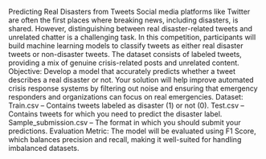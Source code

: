 Predicting Real Disasters from Tweets
Social media platforms like Twitter are often the first places where breaking news, including disasters, is shared. However, distinguishing between real disaster-related tweets and unrelated chatter is a challenging task.
In this competition, participants will build machine learning models to classify tweets as either real disaster tweets or non-disaster tweets. The dataset consists of labeled tweets, providing a mix of genuine crisis-related posts and unrelated content.
Objective:
Develop a model that accurately predicts whether a tweet describes a real disaster or not. Your solution will help improve automated crisis response systems by filtering out noise and ensuring that emergency responders and organizations can focus on real emergencies.
Dataset:
Train.csv – Contains tweets labeled as disaster (1) or not (0).
Test.csv – Contains tweets for which you need to predict the disaster label.
Sample_submission.csv – The format in which you should submit your predictions.
Evaluation Metric:
The model will be evaluated using F1 Score, which balances precision and recall, making it well-suited for handling imbalanced datasets.
